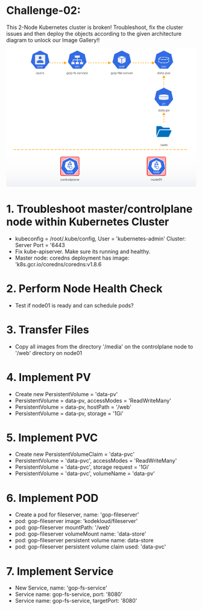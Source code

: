 # Challenge-02: 

This 2-Node Kubernetes cluster is broken! Troubleshoot, fix the cluster issues and then deploy the objects according to the given architecture diagram to unlock our Image Gallery!!

<img src ="../challenge-02.png" alt="">

# 1. Troubleshoot master/controlplane node within Kubernetes Cluster
- kubeconfig = /root/.kube/config, User = 'kubernetes-admin' Cluster: Server Port = '6443
- Fix kube-apiserver. Make sure its running and healthy.
- Master node: coredns deployment has image: 'k8s.gcr.io/coredns/coredns:v1.8.6

# 2. Perform Node Health Check
- Test if node01 is ready and can schedule pods?

# 3. Transfer Files 
- Copy all images from the directory '/media' on the controlplane node to '/web' directory on node01

# 4. Implement PV
- Create new PersistentVolume = 'data-pv'
- PersistentVolume = data-pv, accessModes = 'ReadWriteMany'
- PersistentVolume = data-pv, hostPath = '/web'
- PersistentVolume = data-pv, storage = '1Gi'

# 5. Implement PVC
- Create new PersistentVolumeClaim = 'data-pvc'
- PersistentVolume = 'data-pvc', accessModes = 'ReadWriteMany'
- PersistentVolume = 'data-pvc', storage request = '1Gi'
- PersistentVolume = 'data-pvc', volumeName = 'data-pv'

# 6. Implement POD
- Create a pod for fileserver, name: 'gop-fileserver'
- pod: gop-fileserver image: 'kodekloud/fileserver'
- pod: gop-fileserver mountPath: '/web'
- pod: gop-fileserver volumeMount name: 'data-store'
- pod: gop-fileserver persistent volume name: data-store
- pod: gop-fileserver persistent volume claim used: 'data-pvc'

# 7. Implement Service
- New Service, name: 'gop-fs-service'
- Service name: gop-fs-service, port: '8080'
- Service name: gop-fs-service, targetPort: '8080'
